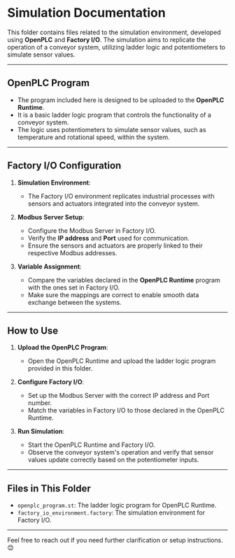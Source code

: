 # **Simulation Documentation**

This folder contains files related to the simulation environment, developed using **OpenPLC** and **Factory I/O**. The simulation aims to replicate the operation of a conveyor system, utilizing ladder logic and potentiometers to simulate sensor values.

---

## **OpenPLC Program**

- The program included here is designed to be uploaded to the **OpenPLC Runtime**.
- It is a basic ladder logic program that controls the functionality of a conveyor system.
- The logic uses potentiometers to simulate sensor values, such as temperature and rotational speed, within the system.

---

## **Factory I/O Configuration**

1. **Simulation Environment**:
   - The Factory I/O environment replicates industrial processes with sensors and actuators integrated into the conveyor system.

2. **Modbus Server Setup**:
   - Configure the Modbus Server in Factory I/O.
   - Verify the **IP address** and **Port** used for communication.
   - Ensure the sensors and actuators are properly linked to their respective Modbus addresses.

3. **Variable Assignment**:
   - Compare the variables declared in the **OpenPLC Runtime** program with the ones set in Factory I/O.
   - Make sure the mappings are correct to enable smooth data exchange between the systems.

---

## **How to Use**

1. **Upload the OpenPLC Program**:
   - Open the OpenPLC Runtime and upload the ladder logic program provided in this folder.

2. **Configure Factory I/O**:
   - Set up the Modbus Server with the correct IP address and Port number.
   - Match the variables in Factory I/O to those declared in the OpenPLC Runtime.

3. **Run Simulation**:
   - Start the OpenPLC Runtime and Factory I/O.
   - Observe the conveyor system's operation and verify that sensor values update correctly based on the potentiometer inputs.

---

## **Files in This Folder**

- `openplc_program.st`: The ladder logic program for OpenPLC Runtime.
- `factory_io_environment.factory`: The simulation environment for Factory I/O.

---

Feel free to reach out if you need further clarification or setup instructions. 😊
